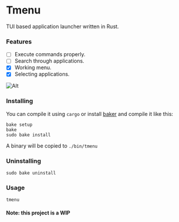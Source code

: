 # Tmenu

TUI based application launcher written in Rust.

### Features

-   [ ] Execute commands properly.
-   [ ] Search through applications.
-   [x] Working menu.
-   [x] Selecting applications.

![Alt](https://media.discordapp.net/attachments/985433521084563486/995718932449218631/unknown.png)

### Installing

You can compile it using `cargo` or install [baker](https://github.com/rv178/baker) and compile it like this:

```
bake setup
bake
sudo bake install
```

A binary will be copied to `./bin/tmenu`

### Uninstalling

```
sudo bake uninstall
```

### Usage

```
tmenu
```

#### Note: this project is a WIP
